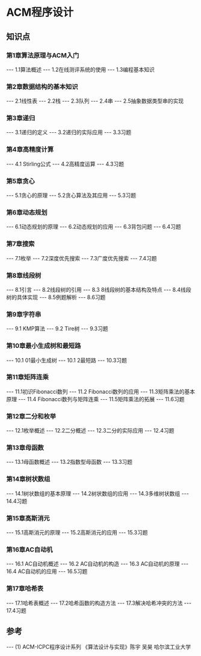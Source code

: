 # ACM程序设计
## 知识点
### 第1章算法原理与ACM入门
--- 1.1算法概述
--- 1.2在线测评系统的使用
--- 1.3编程基本知识
### 第2章数据结构的基本知识
--- 2.1线性表
--- 2.2栈
--- 2.3队列
--- 2.4串
--- 2.5抽象数据类型串的实现
### 第3章递归
--- 3.1递归的定义
--- 3.2递归的实际应用
--- 3.3习题
### 第4章高精度计算
--- 4.1 Stirling公式
--- 4.2高精度运算
--- 4.3习题
### 第5章贪心
--- 5.1贪心的原理
--- 5.2贪心算法及其应用
--- 5.3习题
### 第6章动态规划
--- 6.1动态规划的原理
--- 6.2动态规划的应用
--- 6.3背包问题
--- 6.4习题
### 第7章搜索
--- 7.1枚举
--- 7.2深度优先搜索
--- 7.3广度优先搜索
--- 7.4习题
### 第8章线段树
--- 8.1引言
--- 8.2线段树的引用
--- 8.3 8线段树的基本结构及特点
--- 8.4线段树的具体实现
--- 8.5例题解析
--- 8.6习题
### 第9章字符串
--- 9.1 KMP算法
--- 9.2 Tire树
--- 9.3习题
### 第10章最小生成树和最短路
--- 10.1 01最小生成树
--- 10.1 2最短路
--- 10.3习题
### 第11章矩阵连乘
--- 11.1初识Fibonacci数列
--- 11.2 Fibonacci数列的应用
--- 11.3矩阵乘法的基本原理
--- 11.4 Fibonacci数列与矩阵连乘
--- 11.5矩阵乘法的拓展
--- 11.6习题
### 第12章二分和枚举
--- 12.1枚举概述
--- 12.2二分概述
--- 12.3二分的实际应用
--- 12.4习题
### 第13章母函数
--- 13.1母函数概述
--- 13.2指数型母函数
--- 13.3习题
### 第14章树状数组
--- 14.1树状数组的基本原理
--- 14.2树状数组的应用
--- 14.3多维树状数组
--- 14.4习题
### 第15章高斯消元
--- 15.1高斯消元的原理
--- 15.2高斯消元的应用
--- 15.3习题
### 第16章AC自动机
--- 16.1 AC自动机概述
--- 16.2 AC自动机的构造
--- 16.3 AC自动机的原理
--- 16.4 AC自动机的应用
--- 16.5习题
### 第17章哈希表
--- 17.1哈希表概述
--- 17.2哈希函数的构造方法
--- 17.3解决哈希冲突的方法
--- 17.4习题
## 参考
--- (1) ACM-ICPC程序设计系列 《算法设计与实现》陈宇 吴昊 哈尔滨工业大学

